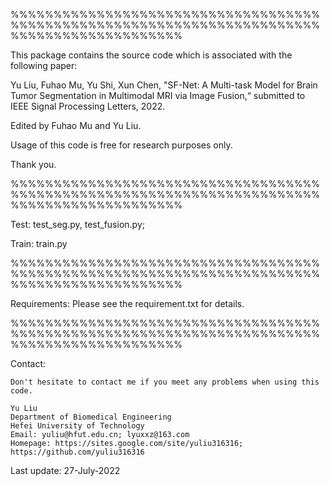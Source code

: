 %%%%%%%%%%%%%%%%%%%%%%%%%%%%%%%%%%%%%%%%%%%%%%%%%%%%%%%%%%%%%%%%%%%%%%%%%%%%%%%%%%%%%%%%%%%%

This package contains the source code which is associated with the following paper:


Yu Liu, Fuhao Mu, Yu Shi, Xun Chen, "SF-Net: A Multi-task Model for Brain Tumor Segmentation in Multimodal MRI via Image Fusion,“ submitted to IEEE Signal Processing Letters, 2022.

Edited by Fuhao Mu and Yu Liu.   

Usage of this code is free for research purposes only. 

Thank you.

%%%%%%%%%%%%%%%%%%%%%%%%%%%%%%%%%%%%%%%%%%%%%%%%%%%%%%%%%%%%%%%%%%%%%%%%%%%%%%%%%%%%%%%%%%%%

Test: test_seg.py, test_fusion.py;

Train: train.py

%%%%%%%%%%%%%%%%%%%%%%%%%%%%%%%%%%%%%%%%%%%%%%%%%%%%%%%%%%%%%%%%%%%%%%%%%%%%%%%%%%%%%%%%%%%%

Requirements:
Please see the requirement.txt for details.

%%%%%%%%%%%%%%%%%%%%%%%%%%%%%%%%%%%%%%%%%%%%%%%%%%%%%%%%%%%%%%%%%%%%%%%%%%%%%%%%%%%%%%%%%%%%

Contact:

    Don't hesitate to contact me if you meet any problems when using this code.

    Yu Liu
    Department of Biomedical Engineering
    Hefei University of Technology                                                            
    Email: yuliu@hfut.edu.cn; lyuxxz@163.com
    Homepage: https://sites.google.com/site/yuliu316316; https://github.com/yuliu316316


Last update: 27-July-2022
